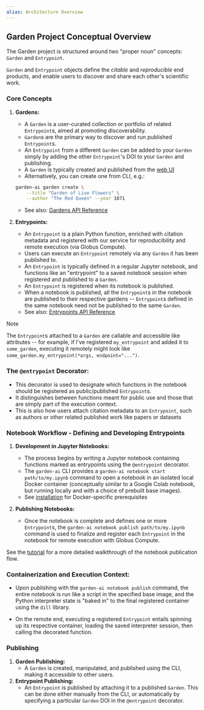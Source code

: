 ```yaml
---
alias: Architecture Overview
---
```

## Garden Project Conceptual Overview

The Garden project is structured around two "proper noun" concepts: `Garden` and `Entrypoint`.

`Garden` and `Entrypoint` objects define the *citable* and *reproducible* end products, and enable users to discover and share each other's scientific work.
### Core Concepts
1. **Gardens:**

    - A `Garden` is a user-curated collection or portfolio of related `Entrypoint`s, aimed at promoting discoverability.
    - `Garden`s are the primary way to discover and run published `Entrypoint`s.
    - An `Entrypoint` from a different `Garden` can be added to your `Garden` simply by adding the other `Entrypoint`'s DOI to your `Garden` and publishing.
    - A `Garden` is typically created and published from the [web UI](https://thegardens.ai/#/garden/create)
    - Alternatively, you can create one from CLI, e.g.:
    ```bash
	garden-ai garden create \
		--title "Garden of Live Flowers" \
		--author "The Red Queen" --year 1871
	```
    - See also: [Gardens API Reference](api-docs.md#garden-objects)

2. **Entrypoints:**

    - An `Entrypoint` is a plain Python function, enriched with citation metadata and registered with our service for reproducibility and remote execution (via Globus Compute).
    - Users can execute an `Entrypoint` remotely via any `Garden` it has been published to.
    - An `Entrypoint` is typically defined in a regular Jupyter notebook, and functions like an "entrypoint" to a saved notebook session when registered and published to a `Garden`.
    - An `Entrypoint` is registered when its notebook is published.
    - When a notebook is published, all the `Entrypoint`s in the notebook are published to their respective gardens -- `Entrypoint`s defined in the same notebook need not be published to the same `Garden`.
    - See also: [Entrypoints API Reference](api-docs.md#entrypoint-decorators-and-objects)
> [!NOTE]
> The `Entrypoint`s attached to a `Garden` are callable and accessible like attributes -- for example, if I've registered `my_entrypoint` and added it to `some_garden`, executing it remotely might look like `some_garden.my_entrypoint(*args, endpoint="...")`.


### The `@entrypoint` Decorator:

- This decorator is used to designate which functions in the notebook should be registered as public/published `Entrypoint`s.
- It distinguishes between functions meant for public use and those that are simply part of the execution context.
- This is also how users attach citation metadata to an `Entrypoint`, such as authors or other related published work like papers or datasets

### Notebook Workflow - Defining and Developing Entrypoints

1. **Development in Jupyter Notebooks:**

    - The process begins by writing a Jupyter notebook containing functions marked as entrypoints using the `@entrypoint` decorator.
    - The `garden-ai` CLI provides a `garden-ai notebook start path/to/my.ipynb` command to open a notebook in an isolated local Docker container (conceptually similar to a Google Colab notebook, but running locally and with a choice of prebuilt base images).
	- See [installation](user_guide/installation.md) for Docker-specific prerequisites

2. **Publishing Notebooks:**

    - Once the notebook is complete and defines one or more `Entrypoint`s, the `garden-ai notebook publish path/to/my.ipynb` command is used to finalize and register each `Entrypoint` in the notebook for remote execution with Globus Compute.

See the [tutorial](user_guide/tutorial.md) for a more detailed walkthrough of the notebook publication flow.


### Containerization and Execution Context:

- Upon publishing with the `garden-ai notebook publish` command, the entire notebook is run like a script in the specified base image, and the Python interpreter state is "baked in" to the final registered container using the `dill` library.

- On the remote end, executing a registered `Entrypoint` entails spinning up its respective container, loading the saved interpreter session, then calling the decorated function.

### Publishing

1. **Garden Publishing:**
    - A `Garden` is created, manipulated, and published using the CLI, making it accessible to other users.
2. **Entrypoint Publishing:**
    - An `Entrypoint` is published by attaching it to a published `Garden`. This can be done either manually from the CLI, or automatically by specifying a particular `Garden` DOI in the `@entrypoint` decorator.

